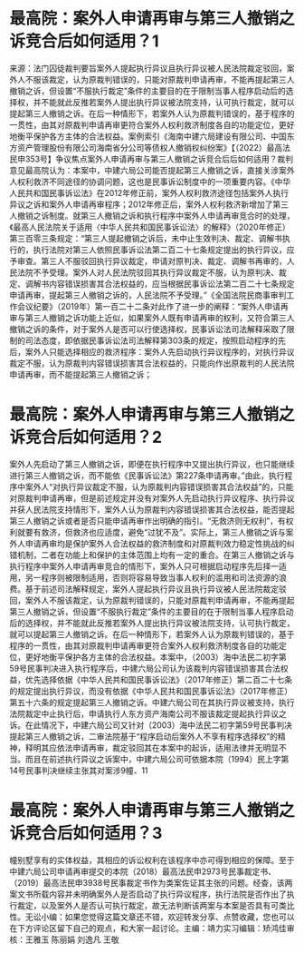 # 最高院：案外人申请再审与第三人撤销之诉竞合后如何适用？1

来源：法门囚徒裁判要旨案外人提起执行异议且执行异议被人民法院裁定驳回，案外人不服该裁定，认为原裁判错误的，只能对原裁判申请再审，不能再提起第三人撤销之诉，但设置“不服执行裁定”条件的主要目的在于限制当事人程序启动后的选择权，并不能就此反推若案外人提出执行异议被法院支持，认可执行裁定，就可以提起第三人撤销之诉。在后一种情形下，若案外人认为原裁判错误的，基于程序的一贯性，由其对原裁判申请再审更符合案外人权利救济制度各自的功能定位，更好地衡平保护各方主体的合法权益。案例索引《海南中建六局建设有限公司、中国东方资产管理股份有限公司海南省分公司等债权人撤销权纠纷案》【（2022）最高法民申353号】争议焦点案外人申请再审与第三人撤销之诉竞合后后如何适用？裁判意见最高院认为：本案中，中建六局公司能否提起第三人撤销之诉，直接关涉案外人权利救济不同途径的协调问题，这也是民事诉讼制度中的一项重要内容。《中华人民共和国民事诉讼法》在2012年修正前，案外人权利救济途径包括案外人执行异议之诉和案外人申请再审程序；2012年修正后，案外人权利救济新增加了第三人撤销之诉制度。就第三人撤销之诉和执行程序中案外人申请再审竞合时的处理，《最高人民法院关于适用〈中华人民共和国民事诉讼法〉的解释》（2020年修正）第三百零三条规定：“第三人提起撤销之诉后，未中止生效判决、裁定、调解书执行的，执行法院对第三人依照民事诉讼法第二百二十七条规定提出的执行异议，应予审查。第三人不服驳回执行异议裁定，申请对原判决、裁定、调解书再审的，人民法院不予受理。案外人对人民法院驳回其执行异议裁定不服，认为原判决、裁定、调解书内容错误损害其合法权益的，应当根据民事诉讼法第二百二十七条规定申请再审，提起第三人撤销之诉的，人民法院不予受理。”《全国法院民商事审判工作会议纪要》（2019年）第一百二十二条对此作了进一步的阐释：“案外人申请再审与第三人撤销之诉功能上近似，如果案外人既有申请再审的权利，又符合第三人撤销之诉的条件，对于案外人是否可以行使选择权，民事诉讼法司法解释采取了限制的司法态度，即依据民事诉讼法司法解释第303条的规定，按照启动程序的先后，案外人只能选择相应的救济程序：案外人先启动执行异议程序的，对执行异议裁定不服，认为原裁判内容错误损害其合法权益的，只能向作出原裁判的人民法院申请再审，而不能提起第三人撤销之诉；

# 最高院：案外人申请再审与第三人撤销之诉竞合后如何适用？2

案外人先启动了第三人撤销之诉，即便在执行程序中又提出执行异议，也只能继续进行第三人撤销之诉，而不能依《民事诉讼法》第227条申请再审。”由此，执行程序中案外人“对执行异议裁定不服，认为原裁判内容错误损害其合法权益”的，只能对原裁判申请再审，但是前述规定并没有对案外人先启动执行异议程序、执行异议并获人民法院支持情形下，案外人认为原裁判内容错误损害其合法权益，能否提起第三人撤销之诉或者是否只能申请再审作出明确的指引。“无救济则无权利”，有权利就要有救济，但救济也应适度，避免“过犹不及”。实际上，第三人撤销之诉与案外人申请再审均是保护案外人合法权益的救济制度和对原裁判效力稳定性挑战的纠错机制，二者在功能上和保护的主体范围上均有一定的重合。在第三人撤销之诉与执行程序中案外人申请再审竞合的情形下，案外人只可根据启动程序先后择一适用，另一程序则被限制适用，否则将容易导致当事人权利的滥用和司法资源的浪费。基于前述司法解释规定，案外人提起执行异议且执行异议被人民法院裁定驳回，案外人不服该裁定，认为原裁判错误的，只能对原裁判申请再审，不能再提起第三人撤销之诉，但设置“不服执行裁定”条件的主要目的在于限制当事人程序启动后的选择权，并不能就此反推若案外人提出执行异议被法院支持，认可执行裁定，就可以提起第三人撤销之诉。在后一种情形下，若案外人认为原裁判错误的，基于程序的一贯性，由其对原裁判申请再审更符合案外人权利救济制度各自的功能定位，更好地衡平保护各方主体的合法权益。本案中，（2003）海中法民二初字第59号民事判决进入执行程序后，中建六局公司认为该裁判内容错误损害其合法权益，优先选择依据《中华人民共和国民事诉讼法》（2017年修正）第二百二十七条的规定提出执行异议，而没有依据《中华人民共和国民事诉讼法》（2017年修正）第五十六条的规定提起第三人撤销之诉。中建六局公司在其执行异议被支持，执行法院裁定中止执行后，申请执行人东方资产海南公司不服该裁定提起执行异议之诉。在此情况下，中建六局公司又针对（2003）海中法民二初字第59号民事判决提起第三人撤销之诉，二审法院基于“程序启动后案外人不享有程序选择权”的精神，释明其应依法申请再审，裁定驳回其在本案中的起诉，适用法律并无明显不当。而且在前述执行异议之诉案中，中建六局公司可依据本院（1994）民上字第14号民事判决继续主张其对案涉9幢、11

# 最高院：案外人申请再审与第三人撤销之诉竞合后如何适用？3

幢别墅享有的实体权益，其相应的诉讼权利在该程序中亦可得到相应的保障。至于中建六局公司申请再审提交的本院（2018）最高法民申2973号民事裁定书、（2019）最高法民申3938号民事裁定书作为类案佐证其主张的问题。经查，该两案文书所载内容并未明确案外人是否启动了执行异议程序，执行法院是否作出了执行裁定，以及案外人是否认可执行裁定，故无法判断该两案与本案是否具有可类比性。无讼小编：如果您觉得这篇文章还不错，欢迎转发分享、点赞收藏，您也可以在下方评论区留下自己的观点，和大家一起讨论。主编：靖力实习编辑：矫鸿佳审核：王雅玉 陈丽娟 刘逸凡 王敬

